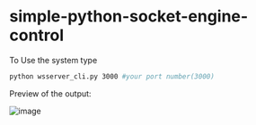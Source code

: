﻿# simple-python-socket-engine-control

To Use the system type

```bash
python wsserver_cli.py 3000 #your port number(3000)
```
Preview of the output:

![image](https://user-images.githubusercontent.com/4747714/219261007-83b65141-4698-49d6-8f51-9f172f9d8fec.png)


